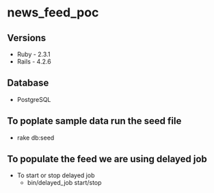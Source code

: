 # news_feed_poc

## Versions

- Ruby - 2.3.1
- Rails - 4.2.6

## Database

- PostgreSQL

## To poplate sample data run the seed file

- rake db:seed

## To populate the feed we are using delayed job

- To start or stop delayed job
  * bin/delayed_job start/stop